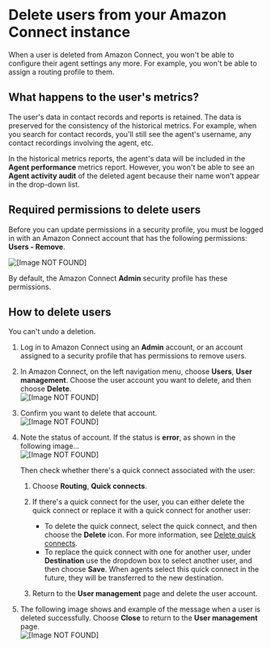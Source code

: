 # Delete users from your Amazon Connect instance<a name="delete-users"></a>

When a user is deleted from Amazon Connect, you won't be able to configure their agent settings any more\. For example, you won't be able to assign a routing profile to them\.

## What happens to the user's metrics?<a name="delete-users-metrics"></a>

The user's data in contact records and reports is retained\. The data is preserved for the consistency of the historical metrics\. For example, when you search for contact records, you'll still see the agent's username, any contact recordings involving the agent, etc\.

In the historical metrics reports, the agent's data will be included in the **Agent performance** metrics report\. However, you won't be able to see an **Agent activity audit** of the deleted agent because their name won't appear in the drop\-down list\. 

## Required permissions to delete users<a name="required-permissions-delete-users"></a>

Before you can update permissions in a security profile, you must be logged in with an Amazon Connect account that has the following permissions: **Users \- Remove**\.

![\[Image NOT FOUND\]](http://docs.aws.amazon.com/connect/latest/adminguide/images/delete-users-required-permissions.png)

By default, the Amazon Connect **Admin** security profile has these permissions\.

## How to delete users<a name="how-to-delete-users"></a>

You can't undo a deletion\.

1. Log in to Amazon Connect using an **Admin** account, or an account assigned to a security profile that has permissions to remove users\.

1. In Amazon Connect, on the left navigation menu, choose **Users**, **User management**\. Choose the user account you want to delete, and then choose **Delete**\.  
![\[Image NOT FOUND\]](http://docs.aws.amazon.com/connect/latest/adminguide/images/delete-users-how-to.png)

1. Confirm you want to delete that account\.  
![\[Image NOT FOUND\]](http://docs.aws.amazon.com/connect/latest/adminguide/images/delete-users-confirm.png)

1. Note the status of account\. If the status is **error**, as shown in the following image\.\.\.   
![\[Image NOT FOUND\]](http://docs.aws.amazon.com/connect/latest/adminguide/images/delete-users-error.png)

   Then check whether there's a quick connect associated with the user:

   1. Choose **Routing**, **Quick connects**\. 

   1. If there's a quick connect for the user, you can either delete the quick connect or replace it with a quick connect for another user:
      + To delete the quick connect, select the quick connect, and then choose the **Delete** icon\. For more information, see [Delete quick connects](quick-connects-delete.md)\. 
      + To replace the quick connect with one for another user, under **Destination** use the dropdown box to select another user, and then choose **Save**\. When agents select this quick connect in the future, they will be transferred to the new destination\.

   1. Return to the **User management** page and delete the user account\.

1. The following image shows and example of the message when a user is deleted successfully\. Choose **Close** to return to the **User management** page\.   
![\[Image NOT FOUND\]](http://docs.aws.amazon.com/connect/latest/adminguide/images/delete-users-confirm-back.png)